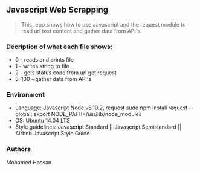 ## Javascript Web Scrapping
> This repo shows how to use Javascript and the request module to read url text content and gather data from API's.

### Decription of what each file shows:
* 0 - reads and prints file
* 1 - writes string to file
* 2 - gets status code from url get request
* 3-100 - gather data from API's

### Environment
* Language: Javascript Node v6.10.2, request sudo npm install request --global; export NODE_PATH=/usr/lib/node_modules
* OS: Ubuntu 14.04 LTS
* Style guidelines: Javascript Standard || Javascript Semistandard || Airbnb Javascript Style Guide

### Authors
Mohamed Hassan

